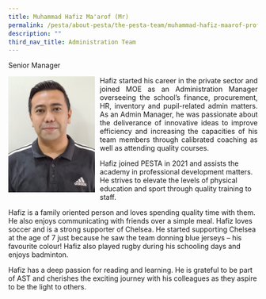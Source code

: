 ```yaml
---
title: Muhammad Hafiz Ma'arof (Mr)
permalink: /pesta/about-pesta/the-pesta-team/muhammad-hafiz-maarof-profile-bio-2021/
description: ""
third_nav_title: Administration Team
---
```

Senior Manager

<p style="float:left; margin: 0 10px 0px 0">
<img src="/images/hafiz-pic.jpeg" alt="Talent Development" style="width:175px" /></p>
<p style="text-align:justify">
Hafiz started his career in the private sector and joined MOE as an Administration Manager overseeing the school’s finance, procurement, HR, inventory and pupil-related admin matters. As an Admin Manager, he was passionate about the deliverance of innovative ideas to improve efficiency and increasing the capacities of his team members through calibrated coaching as well as attending quality courses.  

Hafiz joined PESTA in 2021 and assists the academy in professional development matters. He strives to elevate the levels of physical education and sport through quality training to staff.  
  
Hafiz is a family oriented person and loves spending quality time with them. He also enjoys communicating with friends over a simple meal. Hafiz loves soccer and is a strong supporter of Chelsea. He started supporting Chelsea at the age of 7 just because he saw the team donning blue jerseys – his favourite colour! Hafiz also played rugby during his schooling days and enjoys badminton.  
  
Hafiz has a deep passion for reading and learning. He is grateful to be part of AST and cherishes the exciting journey with his colleagues as they aspire to be the light to others. </p>